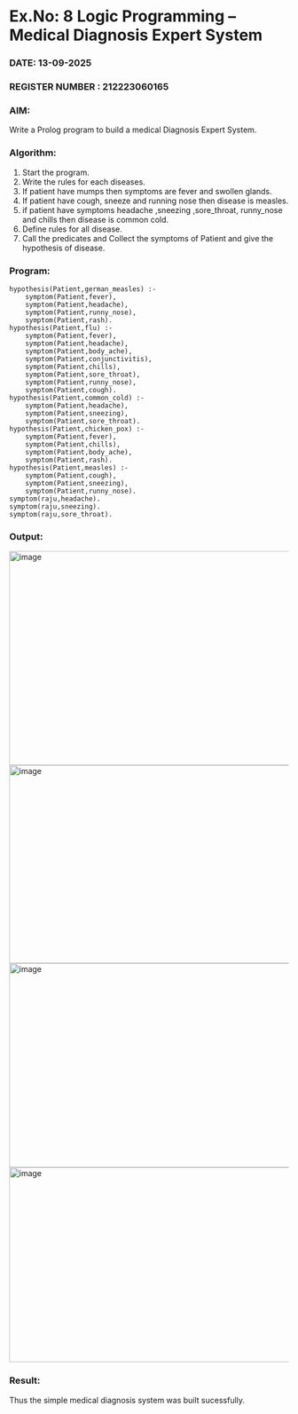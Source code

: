 # Ex.No: 8  Logic Programming –  Medical Diagnosis Expert System
### DATE: 13-09-2025                                                                           
### REGISTER NUMBER : 212223060165
### AIM: 
Write a Prolog program to build a medical Diagnosis Expert System.
###  Algorithm:
1. Start the program.
2. Write the rules for each diseases.
3. If patient have mumps then symptoms are fever and swollen glands.
4. If patient have cough, sneeze and running nose then disease is measles.
5. if patient have symptoms headache ,sneezing ,sore_throat, runny_nose and  chills then disease is common cold.
6. Define rules for all disease.
7. Call the predicates and Collect the symptoms of Patient and give the hypothesis of disease.
        

### Program:
```
hypothesis(Patient,german_measles) :-
    symptom(Patient,fever),
    symptom(Patient,headache),
    symptom(Patient,runny_nose),
    symptom(Patient,rash).
hypothesis(Patient,flu) :-
    symptom(Patient,fever),
    symptom(Patient,headache),
    symptom(Patient,body_ache),
    symptom(Patient,conjunctivitis),
    symptom(Patient,chills),
    symptom(Patient,sore_throat),
    symptom(Patient,runny_nose),
    symptom(Patient,cough).
hypothesis(Patient,common_cold) :-
    symptom(Patient,headache),
    symptom(Patient,sneezing),
    symptom(Patient,sore_throat).
hypothesis(Patient,chicken_pox) :-
    symptom(Patient,fever),
    symptom(Patient,chills),
    symptom(Patient,body_ache),
    symptom(Patient,rash).
hypothesis(Patient,measles) :-
    symptom(Patient,cough),
    symptom(Patient,sneezing),
    symptom(Patient,runny_nose).
symptom(raju,headache).
symptom(raju,sneezing).
symptom(raju,sore_throat).
```










### Output:

<img width="933" height="386" alt="image" src="https://github.com/user-attachments/assets/5f65d9cf-ca03-4d65-8140-6428c9c785d2" />


<img width="931" height="357" alt="image" src="https://github.com/user-attachments/assets/d8283ea3-84f8-4424-9531-eaea30e5f2d0" />

<img width="929" height="368" alt="image" src="https://github.com/user-attachments/assets/6c190894-9303-40d6-a579-4fc0228a355d" />

<img width="929" height="351" alt="image" src="https://github.com/user-attachments/assets/ff2f1947-cebd-4e81-a05b-39943fe5d334" />





### Result:
Thus the simple medical diagnosis system was built sucessfully.
